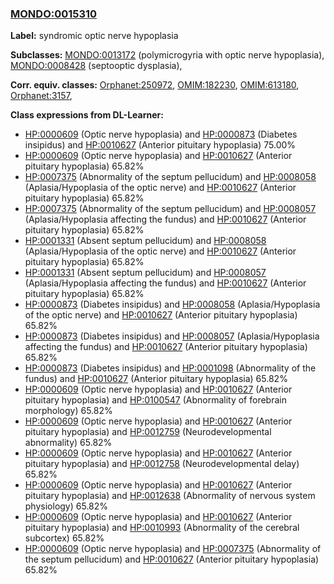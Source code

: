 
### [MONDO:0015310](http://purl.obolibrary.org/obo/MONDO_0015310)
**Label:** syndromic optic nerve hypoplasia

**Subclasses:** [MONDO:0013172](http://purl.obolibrary.org/obo/MONDO_0013172) (polymicrogyria with optic nerve hypoplasia), [MONDO:0008428](http://purl.obolibrary.org/obo/MONDO_0008428) (septooptic dysplasia), 

**Corr. equiv. classes:** [Orphanet:250972](http://www.orpha.net/ORDO/Orphanet_250972), [OMIM:182230](http://purl.obolibrary.org/obo/OMIM_182230), [OMIM:613180](http://purl.obolibrary.org/obo/OMIM_613180), [Orphanet:3157](http://www.orpha.net/ORDO/Orphanet_3157), 

**Class expressions from DL-Learner:**

- [HP:0000609](http://purl.obolibrary.org/obo/HP_0000609) (Optic nerve hypoplasia) and [HP:0000873](http://purl.obolibrary.org/obo/HP_0000873) (Diabetes insipidus) and [HP:0010627](http://purl.obolibrary.org/obo/HP_0010627) (Anterior pituitary hypoplasia) 75.00%
- [HP:0000609](http://purl.obolibrary.org/obo/HP_0000609) (Optic nerve hypoplasia) and [HP:0010627](http://purl.obolibrary.org/obo/HP_0010627) (Anterior pituitary hypoplasia) 65.82%
- [HP:0007375](http://purl.obolibrary.org/obo/HP_0007375) (Abnormality of the septum pellucidum) and [HP:0008058](http://purl.obolibrary.org/obo/HP_0008058) (Aplasia/Hypoplasia of the optic nerve) and [HP:0010627](http://purl.obolibrary.org/obo/HP_0010627) (Anterior pituitary hypoplasia) 65.82%
- [HP:0007375](http://purl.obolibrary.org/obo/HP_0007375) (Abnormality of the septum pellucidum) and [HP:0008057](http://purl.obolibrary.org/obo/HP_0008057) (Aplasia/Hypoplasia affecting the fundus) and [HP:0010627](http://purl.obolibrary.org/obo/HP_0010627) (Anterior pituitary hypoplasia) 65.82%
- [HP:0001331](http://purl.obolibrary.org/obo/HP_0001331) (Absent septum pellucidum) and [HP:0008058](http://purl.obolibrary.org/obo/HP_0008058) (Aplasia/Hypoplasia of the optic nerve) and [HP:0010627](http://purl.obolibrary.org/obo/HP_0010627) (Anterior pituitary hypoplasia) 65.82%
- [HP:0001331](http://purl.obolibrary.org/obo/HP_0001331) (Absent septum pellucidum) and [HP:0008057](http://purl.obolibrary.org/obo/HP_0008057) (Aplasia/Hypoplasia affecting the fundus) and [HP:0010627](http://purl.obolibrary.org/obo/HP_0010627) (Anterior pituitary hypoplasia) 65.82%
- [HP:0000873](http://purl.obolibrary.org/obo/HP_0000873) (Diabetes insipidus) and [HP:0008058](http://purl.obolibrary.org/obo/HP_0008058) (Aplasia/Hypoplasia of the optic nerve) and [HP:0010627](http://purl.obolibrary.org/obo/HP_0010627) (Anterior pituitary hypoplasia) 65.82%
- [HP:0000873](http://purl.obolibrary.org/obo/HP_0000873) (Diabetes insipidus) and [HP:0008057](http://purl.obolibrary.org/obo/HP_0008057) (Aplasia/Hypoplasia affecting the fundus) and [HP:0010627](http://purl.obolibrary.org/obo/HP_0010627) (Anterior pituitary hypoplasia) 65.82%
- [HP:0000873](http://purl.obolibrary.org/obo/HP_0000873) (Diabetes insipidus) and [HP:0001098](http://purl.obolibrary.org/obo/HP_0001098) (Abnormality of the fundus) and [HP:0010627](http://purl.obolibrary.org/obo/HP_0010627) (Anterior pituitary hypoplasia) 65.82%
- [HP:0000609](http://purl.obolibrary.org/obo/HP_0000609) (Optic nerve hypoplasia) and [HP:0010627](http://purl.obolibrary.org/obo/HP_0010627) (Anterior pituitary hypoplasia) and [HP:0100547](http://purl.obolibrary.org/obo/HP_0100547) (Abnormality of forebrain morphology) 65.82%
- [HP:0000609](http://purl.obolibrary.org/obo/HP_0000609) (Optic nerve hypoplasia) and [HP:0010627](http://purl.obolibrary.org/obo/HP_0010627) (Anterior pituitary hypoplasia) and [HP:0012759](http://purl.obolibrary.org/obo/HP_0012759) (Neurodevelopmental abnormality) 65.82%
- [HP:0000609](http://purl.obolibrary.org/obo/HP_0000609) (Optic nerve hypoplasia) and [HP:0010627](http://purl.obolibrary.org/obo/HP_0010627) (Anterior pituitary hypoplasia) and [HP:0012758](http://purl.obolibrary.org/obo/HP_0012758) (Neurodevelopmental delay) 65.82%
- [HP:0000609](http://purl.obolibrary.org/obo/HP_0000609) (Optic nerve hypoplasia) and [HP:0010627](http://purl.obolibrary.org/obo/HP_0010627) (Anterior pituitary hypoplasia) and [HP:0012638](http://purl.obolibrary.org/obo/HP_0012638) (Abnormality of nervous system physiology) 65.82%
- [HP:0000609](http://purl.obolibrary.org/obo/HP_0000609) (Optic nerve hypoplasia) and [HP:0010627](http://purl.obolibrary.org/obo/HP_0010627) (Anterior pituitary hypoplasia) and [HP:0010993](http://purl.obolibrary.org/obo/HP_0010993) (Abnormality of the cerebral subcortex) 65.82%
- [HP:0000609](http://purl.obolibrary.org/obo/HP_0000609) (Optic nerve hypoplasia) and [HP:0007375](http://purl.obolibrary.org/obo/HP_0007375) (Abnormality of the septum pellucidum) and [HP:0010627](http://purl.obolibrary.org/obo/HP_0010627) (Anterior pituitary hypoplasia) 65.82%


